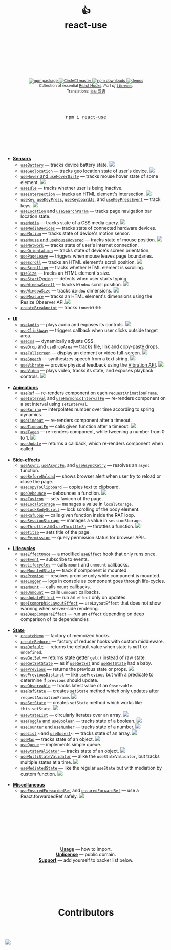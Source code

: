 <div align="center">
  <h1>
    <br/>
    <br/>
    👍
    <br />
    react-use
    <br />
    <br />
    <br />
    <br />
  </h1>
  <sup>
    <br />
    <br />
    <a href="https://www.npmjs.com/package/react-use">
       <img src="https://img.shields.io/npm/v/react-use.svg" alt="npm package" />
    </a>
    <a href="https://circleci.com/gh/streamich/react-use">
      <img src="https://img.shields.io/circleci/project/github/streamich/react-use/master.svg" alt="CircleCI master" />
    </a>
    <a href="https://www.npmjs.com/package/react-use">
      <img src="https://img.shields.io/npm/dm/react-use.svg" alt="npm downloads" />
    </a>
    <a href="http://streamich.github.io/react-use">
      <img src="https://img.shields.io/badge/demos-🚀-yellow.svg" alt="demos" />
    </a>
    <br />
    Collection of essential <a href="https://reactjs.org/docs/hooks-intro.html">React Hooks</a>.</em>
    <em>Port of</em> <a href="https://github.com/streamich/libreact"><code>libreact</code></a>.
    <br />
    Translations: <a href="https://github.com/zenghongtu/react-use-chinese/blob/master/README.md">🇨🇳 汉语</a>
  </sup>
  <br />
  <br />
  <br />
  <br />
  <pre>npm i <a href="https://www.npmjs.com/package/react-use">react-use</a></pre>
  <br />
  <br />
  <br />
  <br />
  <br />
</div>

- [**Sensors**](./docs/Sensors.md)
  - [`useBattery`](./docs/useBattery.md) &mdash; tracks device battery state. [![][img-demo]](https://codesandbox.io/s/qlvn662zww)
  - [`useGeolocation`](./docs/useGeolocation.md) &mdash; tracks geo location state of user's device. [![][img-demo]](https://streamich.github.io/react-use/?path=/story/sensors-usegeolocation--demo)
  - [`useHover` and `useHoverDirty`](./docs/useHover.md) &mdash; tracks mouse hover state of some element. [![][img-demo]](https://codesandbox.io/s/zpn583rvx)
  - [`useIdle`](./docs/useIdle.md) &mdash; tracks whether user is being inactive.
  - [`useIntersection`](./docs/useIntersection.md) &mdash; tracks an HTML element's intersection. [![][img-demo]](https://streamich.github.io/react-use/?path=/story/sensors-useintersection--demo)
  - [`useKey`](./docs/useKey.md), [`useKeyPress`](./docs/useKeyPress.md), [`useKeyboardJs`](./docs/useKeyboardJs.md), and [`useKeyPressEvent`](./docs/useKeyPressEvent.md) &mdash; track keys. [![][img-demo]](https://streamich.github.io/react-use/?path=/story/sensors-usekeypressevent--demo)
  - [`useLocation`](./docs/useLocation.md) and [`useSearchParam`](./docs/useSearchParam.md) &mdash; tracks page navigation bar location state.
  - [`useMedia`](./docs/useMedia.md) &mdash; tracks state of a CSS media query. [![][img-demo]](https://streamich.github.io/react-use/?path=/story/sensors-usemedia--demo)
  - [`useMediaDevices`](./docs/useMediaDevices.md) &mdash; tracks state of connected hardware devices.
  - [`useMotion`](./docs/useMotion.md) &mdash; tracks state of device's motion sensor.
  - [`useMouse` and `useMouseHovered`](./docs/useMouse.md) &mdash; tracks state of mouse position. [![][img-demo]](https://streamich.github.io/react-use/?path=/story/sensors-usemouse--docs)
  - [`useNetwork`](./docs/useNetwork.md) &mdash; tracks state of user's internet connection.
  - [`useOrientation`](./docs/useOrientation.md) &mdash; tracks state of device's screen orientation.
  - [`usePageLeave`](./docs/usePageLeave.md) &mdash; triggers when mouse leaves page boundaries.
  - [`useScroll`](./docs/useScroll.md) &mdash; tracks an HTML element's scroll position. [![][img-demo]](https://streamich.github.io/react-use/?path=/story/sensors-usescroll--docs)
  - [`useScrolling`](./docs/useScrolling.md) &mdash; tracks whether HTML element is scrolling.
  - [`useSize`](./docs/useSize.md) &mdash; tracks an HTML element's size.
  - [`useStartTyping`](./docs/useStartTyping.md) &mdash; detects when user starts typing.
  - [`useWindowScroll`](./docs/useWindowScroll.md) &mdash; tracks `Window` scroll position. [![][img-demo]](https://streamich.github.io/react-use/?path=/story/sensors-usewindowscroll--docs)
  - [`useWindowSize`](./docs/useWindowSize.md) &mdash; tracks `Window` dimensions. [![][img-demo]](https://codesandbox.io/s/m7ln22668)
  - [`useMeasure`](./docs/useMeasure.md) &mdash; tracks an HTML element's dimensions using the Resize Observer API.[![][img-demo]](https://streamich.github.io/react-use/?path=/story/sensors-usemeasure--demo)
  - [`createBreakpoint`](./doc/createBreakpoint.md) &mdash; tracks `innerWidth`
    <br/>
    <br/>
- [**UI**](./docs/UI.md)
  - [`useAudio`](./docs/useAudio.md) &mdash; plays audio and exposes its controls. [![][img-demo]](https://codesandbox.io/s/2o4lo6rqy)
  - [`useClickAway`](./docs/useClickAway.md) &mdash; triggers callback when user clicks outside target area.
  - [`useCss`](./docs/useCss.md) &mdash; dynamically adjusts CSS.
  - [`useDrop` and `useDropArea`](./docs/useDrop.md) &mdash; tracks file, link and copy-paste drops.
  - [`useFullscreen`](./docs/useFullscreen.md) &mdash; display an element or video full-screen. [![][img-demo]](https://streamich.github.io/react-use/?path=/story/ui-usefullscreen--demo)
  - [`useSpeech`](./docs/useSpeech.md) &mdash; synthesizes speech from a text string. [![][img-demo]](https://codesandbox.io/s/n090mqz69m)
  - [`useVibrate`](./docs/useVibrate.md) &mdash; provide physical feedback using the [Vibration API](https://developer.mozilla.org/en-US/docs/Web/API/Vibration_API). [![][img-demo]](https://streamich.github.io/react-use/?path=/story/ui-usevibrate--demo)
  - [`useVideo`](./docs/useVideo.md) &mdash; plays video, tracks its state, and exposes playback controls. [![][img-demo]](https://streamich.github.io/react-use/?path=/story/ui-usevideo--demo)
    <br/>
    <br/>
- [**Animations**](./docs/Animations.md)
  - [`useRaf`](./docs/useRaf.md) &mdash; re-renders component on each `requestAnimationFrame`.
  - [`useInterval`](./docs/useInterval.md) and [`useHarmonicIntervalFn`](./docs/useHarmonicIntervalFn.md) &mdash; re-renders component on a set interval using `setInterval`.
  - [`useSpring`](./docs/useSpring.md) &mdash; interpolates number over time according to spring dynamics.
  - [`useTimeout`](./docs/useTimeout.md) &mdash; re-renders component after a timeout.
  - [`useTimeoutFn`](./docs/useTimeoutFn.md) &mdash; calls given function after a timeout. [![][img-demo]](https://streamich.github.io/react-use/?path=/story/animation-usetimeoutfn--demo)
  - [`useTween`](./docs/useTween.md) &mdash; re-renders component, while tweening a number from 0 to 1. [![][img-demo]](https://codesandbox.io/s/52990wwzyl)
  - [`useUpdate`](./docs/useUpdate.md) &mdash; returns a callback, which re-renders component when called.
    <br/>
    <br/>
- [**Side-effects**](./docs/Side-effects.md)
  - [`useAsync`](./docs/useAsync.md), [`useAsyncFn`](./docs/useAsyncFn.md), and [`useAsyncRetry`](./docs/useAsyncRetry.md) &mdash; resolves an `async` function.
  - [`useBeforeUnload`](./docs/useBeforeUnload.md) &mdash; shows browser alert when user try to reload or close the page.
  - [`useCopyToClipboard`](./docs/useCopyToClipboard.md) &mdash; copies text to clipboard.
  - [`useDebounce`](./docs/useDebounce.md) &mdash; debounces a function. [![][img-demo]](https://streamich.github.io/react-use/?path=/story/side-effects-usedebounce--demo)
  - [`useFavicon`](./docs/useFavicon.md) &mdash; sets favicon of the page.
  - [`useLocalStorage`](./docs/useLocalStorage.md) &mdash; manages a value in `localStorage`.
  - [`useLockBodyScroll`](./docs/useLockBodyScroll.md) &mdash; lock scrolling of the body element.
  - [`useRafLoop`](./docs/useRafLoop.md) &mdash; calls given function inside the RAF loop.
  - [`useSessionStorage`](./docs/useSessionStorage.md) &mdash; manages a value in `sessionStorage`.
  - [`useThrottle` and `useThrottleFn`](./docs/useThrottle.md) &mdash; throttles a function. [![][img-demo]](https://streamich.github.io/react-use/?path=/story/side-effects-usethrottle--demo)
  - [`useTitle`](./docs/useTitle.md) &mdash; sets title of the page.
  - [`usePermission`](./docs/usePermission.md) &mdash; query permission status for browser APIs.
    <br/>
    <br/>
- [**Lifecycles**](./docs/Lifecycles.md)
  - [`useEffectOnce`](./docs/useEffectOnce.md) &mdash; a modified [`useEffect`](https://reactjs.org/docs/hooks-reference.html#useeffect) hook that only runs once.
  - [`useEvent`](./docs/useEvent.md) &mdash; subscribe to events.
  - [`useLifecycles`](./docs/useLifecycles.md) &mdash; calls `mount` and `unmount` callbacks.
  - [`useMountedState`](./docs/useMountedState.md) &mdash; track if component is mounted.
  - [`usePromise`](./docs/usePromise.md) &mdash; resolves promise only while component is mounted.
  - [`useLogger`](./docs/useLogger.md) &mdash; logs in console as component goes through life-cycles.
  - [`useMount`](./docs/useMount.md) &mdash; calls `mount` callbacks.
  - [`useUnmount`](./docs/useUnmount.md) &mdash; calls `unmount` callbacks.
  - [`useUpdateEffect`](./docs/useUpdateEffect.md) &mdash; run an `effect` only on updates.
  - [`useIsomorphicLayoutEffect`](./docs/useIsomorphicLayoutEffect.md) &mdash; `useLayoutEffect` that does not show warning when server-side rendering.
  - [`useDeepCompareEffect`](./docs/useDeepCompareEffect.md) &mdash; run an `effect` depending on deep comparison of its dependencies
    <br/>
    <br/>
- [**State**](./docs/State.md)
  - [`createMemo`](./docs/createMemo.md) &mdash; factory of memoized hooks.
  - [`createReducer`](./docs/createReducer.md) &mdash; factory of reducer hooks with custom middleware.
  - [`useDefault`](./docs/useDefault.md) &mdash; returns the default value when state is `null` or `undefined`.
  - [`useGetSet`](./docs/useGetSet.md) &mdash; returns state getter `get()` instead of raw state.
  - [`useGetSetState`](./docs/useGetSetState.md) &mdash; as if [`useGetSet`](./docs/useGetSet.md) and [`useSetState`](./docs/useSetState.md) had a baby.
  - [`usePrevious`](./docs/usePrevious.md) &mdash; returns the previous state or props. [![][img-demo]](https://codesandbox.io/s/fervent-galileo-krgx6)
  - [`usePreviousDistinct`](./docs/usePreviousDistinct.md) &mdash; like `usePrevious` but with a predicate to determine if `previous` should update.
  - [`useObservable`](./docs/useObservable.md) &mdash; tracks latest value of an `Observable`.
  - [`useRafState`](./docs/useRafState.md) &mdash; creates `setState` method which only updates after `requestAnimationFrame`. [![][img-demo]](https://streamich.github.io/react-use/?path=/story/state-userafstate--demo)
  - [`useSetState`](./docs/useSetState.md) &mdash; creates `setState` method which works like `this.setState`. [![][img-demo]](https://codesandbox.io/s/n75zqn1xp0)
  - [`useStateList`](./docs/useStateList.md) &mdash; circularly iterates over an array. [![][img-demo]](https://codesandbox.io/s/bold-dewdney-pjzkd)
  - [`useToggle` and `useBoolean`](./docs/useToggle.md) &mdash; tracks state of a boolean. [![][img-demo]](https://codesandbox.io/s/focused-sammet-brw2d)
  - [`useCounter` and `useNumber`](./docs/useCounter.md) &mdash; tracks state of a number. [![][img-demo]](https://streamich.github.io/react-use/?path=/story/state-usecounter--demo)
  - [`useList`](./docs/useList.md) ~and [`useUpsert`](./docs/useUpsert.md)~ &mdash; tracks state of an array. [![][img-demo]](https://codesandbox.io/s/wonderful-mahavira-1sm0w)
  - [`useMap`](./docs/useMap.md) &mdash; tracks state of an object. [![][img-demo]](https://codesandbox.io/s/quirky-dewdney-gi161)
  - [`useQueue`](./docs/useQueue.md) &mdash; implements simple queue.
  - [`useStateValidator`](./docs/useStateValidator.md) &mdash; tracks state of an object. [![][img-demo]](https://streamich.github.io/react-use/?path=/story/state-usestatevalidator--demo)
  - [`useMultiStateValidator`](./docs/useMultiStateValidator.md) &mdash; alike the `useStateValidator`, but tracks multiple states at a time. [![][img-demo]](https://streamich.github.io/react-use/?path=/story/state-usemultistatevalidator--demo)
  - [`useMediatedState`](./docs/useMediatedState.md) &mdash; like the regular `useState` but with mediation by custom function. [![][img-demo]](https://streamich.github.io/react-use/?path=/story/state-usemediatedstate--demo)
    <br/>
    <br/>
- [**Miscellaneous**]()
  - [`useEnsuredForwardedRef`](./docs/useEnsuredForwardedRef.md) and [`ensuredForwardRef`](./docs/useEnsuredForwardedRef.md) &mdash; use a React.forwardedRef safely. [![][img-demo]](https://streamich.github.io/react-use/?path=/story/state-useensuredforwardedref--demo)


<br />
<br />
<br />
<br />
<br />
<br />
<br />

<p align="center">
  <a href="./docs/Usage.md"><strong>Usage</strong></a> &mdash; how to import.
  <br />
  <a href="./LICENSE"><strong>Unlicense</strong></a> &mdash; public domain.
  <br />
  <a href="https://opencollective.com/react-use/contribute"><strong>Support</strong></a> &mdash; add yourself to backer list below.
</p>

<br />
<br />
<br />
<br />
<br />

[img-demo]: https://img.shields.io/badge/demo-%20%20%20%F0%9F%9A%80-green.svg

<div align="center">
  <h1>Contributors</h1>
</div>

<br />
<br />

<a href="https://github.com/streamich/react-use/graphs/contributors"><img src="https://opencollective.com/react-use/contributors.svg?width=890&button=false" /></a>

<br />
<br />
<br />
<br />
<br />
